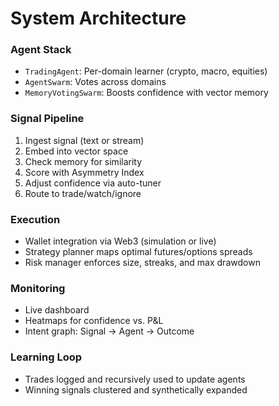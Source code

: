 # System Architecture

### Agent Stack
- `TradingAgent`: Per-domain learner (crypto, macro, equities)
- `AgentSwarm`: Votes across domains
- `MemoryVotingSwarm`: Boosts confidence with vector memory

### Signal Pipeline
1. Ingest signal (text or stream)
2. Embed into vector space
3. Check memory for similarity
4. Score with Asymmetry Index
5. Adjust confidence via auto-tuner
6. Route to trade/watch/ignore

### Execution
- Wallet integration via Web3 (simulation or live)
- Strategy planner maps optimal futures/options spreads
- Risk manager enforces size, streaks, and max drawdown

### Monitoring
- Live dashboard
- Heatmaps for confidence vs. P&L
- Intent graph: Signal → Agent → Outcome

### Learning Loop
- Trades logged and recursively used to update agents
- Winning signals clustered and synthetically expanded